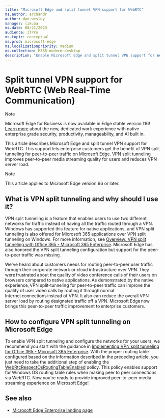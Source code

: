```yaml
---
title: "Microsoft Edge and split tunnel VPN support for WebRTC"
ms.author: archandr
author: dan-wesley
manager: likuba
ms.date: 08/21/2023
audience: ITPro
ms.topic: conceptual
ms.prod: microsoft-edge
ms.localizationpriority: medium
ms.collection: M365-modern-desktop
description: "Enable Microsoft Edge and split tunnel VPN support for WebRTC (Web Real-Time Communication)"
---
```


# Split tunnel VPN support for WebRTC (Web Real-Time Communication)

> [!NOTE]
> Microsoft Edge for Business is now available in Edge stable version 116! [Learn more](https://techcommunity.microsoft.com/t5/microsoft-edge-insider/microsoft-edge-for-business-faq/ba-p/3891837) about the new, dedicated work experience with native enterprise grade security, productivity, manageability, and AI built in.
  
This article describes Microsoft Edge and split tunnel VPN support for WebRTC. This support lets enterprise customers get the benefit of VPN split tunneling for peer-to-peer traffic on Microsoft Edge. VPN split tunneling improves peer-to-peer media streaming quality for users and reduces VPN server load.

> [!NOTE]
> This article applies to Microsoft Edge version 96 or later.

## What is VPN split tunneling and why should I use it?

VPN split tunneling is a feature that enables users to use two different networks for traffic instead of having all the traffic routed through a VPN. Windows has supported this feature for native applications, and VPN split tunneling is also offered for Microsoft 365 applications over VPN split tunneling on Windows. For more information, see [Overview: VPN split tunneling with Office 365 - Microsoft 365 Enterprise](/microsoft-365/enterprise/microsoft-365-vpn-split-tunnel?view=o365-worldwide&preserve-view=true). Microsoft Edge has also honored the VPN split tunneling configuration but support for the peer-to-peer traffic was missing.

We've heard about customers needs for routing peer-to-peer user traffic through their corporate network or cloud infrastructure over VPN. They were frustrated about the quality of video conference calls of their users on browsers compared to native applications. As demonstrated by  the native experience, VPN split-tunneling for peer-to-peer traffic can improve the quality of user video calls by routing it through normal Internet connections instead of VPN. It also can reduce the overall VPN server load by routing designated traffic off a VPN. Microsoft Edge now brings this peer-to-peer traffic improvement to enterprise customers.

## How to configure VPN split tunneling on Microsoft Edge

To enable VPN split tunneling and configure the networks for your users, we recommend you start with the guidance in [Implementing VPN split tunneling for Office 365 - Microsoft 365 Enterprise](/microsoft-365/enterprise/microsoft-365-vpn-implement-split-tunnel?view=o365-worldwide&preserve-view=true). With the proper routing table configured based on the information described in the preceding article, you just need to take the additional step of enabling the [WebRtcRespectOsRoutingTableEnabled](/deployedge/microsoft-edge-policies#webrtcrespectosroutingtableenabled) policy. This policy enables support for Windows OS routing table rules when making peer to peer connections via WebRTC. Now you're ready to provide improved peer-to-peer media streaming experience on Microsoft Edge!

## See also

- [Microsoft Edge Enterprise landing page](https://aka.ms/EdgeEnterprise)

